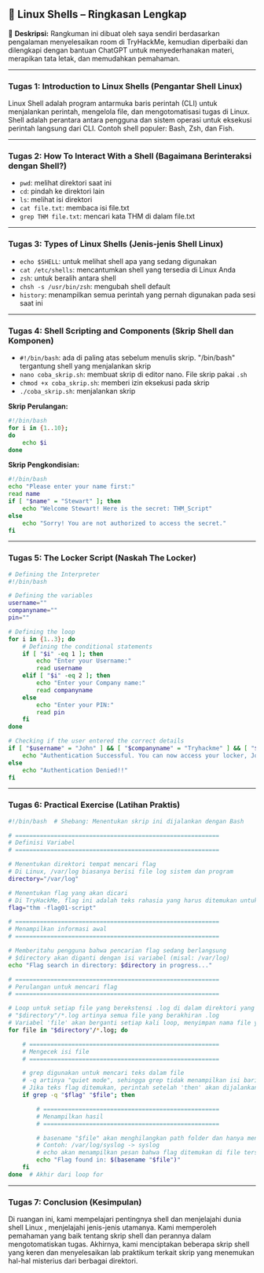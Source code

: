 ## 🐧 Linux Shells – Ringkasan Lengkap

📝 **Deskripsi:**
Rangkuman ini dibuat oleh saya sendiri berdasarkan pengalaman menyelesaikan room di TryHackMe, kemudian diperbaiki dan dilengkapi dengan bantuan ChatGPT untuk menyederhanakan materi, merapikan tata letak, dan memudahkan pemahaman.

---

### **Tugas 1: Introduction to Linux Shells (Pengantar Shell Linux)**
Linux Shell adalah program antarmuka baris perintah (CLI) untuk menjalankan perintah, mengelola file, dan mengotomatisasi tugas di Linux. Shell adalah perantara antara pengguna dan sistem operasi untuk eksekusi perintah langsung dari CLI. Contoh shell populer: Bash, Zsh, dan Fish.

---

### **Tugas 2: How To Interact With a Shell (Bagaimana Berinteraksi dengan Shell?)**

* `pwd`: melihat direktori saat ini
* `cd`: pindah ke direktori lain
* `ls`: melihat isi direktori
* `cat file.txt`: membaca isi file.txt
* `grep THM file.txt`: mencari kata THM di dalam file.txt

---

### **Tugas 3: Types of Linux Shells (Jenis-jenis Shell Linux)**

* `echo $SHELL`: untuk melihat shell apa yang sedang digunakan
* `cat /etc/shells`: mencantumkan shell yang tersedia di Linux Anda
* `zsh`: untuk beralih antara shell
* `chsh -s /usr/bin/zsh`: mengubah shell default
* `history`: menampilkan semua perintah yang pernah digunakan pada sesi saat ini

---

### **Tugas 4: Shell Scripting and Components (Skrip Shell dan Komponen)**

* `#!/bin/bash`: ada di paling atas sebelum menulis skrip. "/bin/bash" tergantung shell yang menjalankan skrip
* `nano coba_skrip.sh`: membuat skrip di editor nano. File skrip pakai `.sh`
* `chmod +x coba_skrip.sh`: memberi izin eksekusi pada skrip
* `./coba_skrip.sh`: menjalankan skrip

**Skrip Perulangan:**

```bash
#!/bin/bash
for i in {1..10};
do
    echo $i
done
```

**Skrip Pengkondisian:**

```bash
#!/bin/bash
echo "Please enter your name first:"
read name
if [ "$name" = "Stewart" ]; then
    echo "Welcome Stewart! Here is the secret: THM_Script"
else
    echo "Sorry! You are not authorized to access the secret."
fi
```

---

### **Tugas 5: The Locker Script (Naskah The Locker)**

```bash
# Defining the Interpreter 
#!/bin/bash 

# Defining the variables
username=""
companyname=""
pin=""

# Defining the loop
for i in {1..3}; do
    # Defining the conditional statements
    if [ "$i" -eq 1 ]; then
        echo "Enter your Username:"
        read username
    elif [ "$i" -eq 2 ]; then
        echo "Enter your Company name:"
        read companyname
    else
        echo "Enter your PIN:"
        read pin
    fi
done

# Checking if the user entered the correct details
if [ "$username" = "John" ] && [ "$companyname" = "Tryhackme" ] && [ "$pin" = "7385" ]; then
    echo "Authentication Successful. You can now access your locker, John."
else
    echo "Authentication Denied!!"
fi
```

---

### **Tugas 6: Practical Exercise (Latihan Praktis)**

```bash
#!/bin/bash  # Shebang: Menentukan skrip ini dijalankan dengan Bash

# ==========================================================
# Definisi Variabel
# ==========================================================

# Menentukan direktori tempat mencari flag
# Di Linux, /var/log biasanya berisi file log sistem dan program
directory="/var/log"

# Menentukan flag yang akan dicari
# Di TryHackMe, flag ini adalah teks rahasia yang harus ditemukan untuk menyelesaikan challenge
flag="thm -flag01-script"

# ==========================================================
# Menampilkan informasi awal
# ==========================================================

# Memberitahu pengguna bahwa pencarian flag sedang berlangsung
# $directory akan diganti dengan isi variabel (misal: /var/log)
echo "Flag search in directory: $directory in progress..."

# ==========================================================
# Perulangan untuk mencari flag
# ==========================================================

# Loop untuk setiap file yang berekstensi .log di dalam direktori yang sudah ditentukan
# "$directory"/*.log artinya semua file yang berakhiran .log
# Variabel 'file' akan berganti setiap kali loop, menyimpan nama file yang sedang diperiksa
for file in "$directory"/*.log; do

    # ======================================================
    # Mengecek isi file
    # ======================================================

    # grep digunakan untuk mencari teks dalam file
    # -q artinya "quiet mode", sehingga grep tidak menampilkan isi baris yang cocok
    # Jika teks flag ditemukan, perintah setelah 'then' akan dijalankan
    if grep -q "$flag" "$file"; then

        # ==================================================
        # Menampilkan hasil
        # ==================================================

        # basename "$file" akan menghilangkan path folder dan hanya menampilkan nama file
        # Contoh: /var/log/syslog -> syslog
        # echo akan menampilkan pesan bahwa flag ditemukan di file tersebut
        echo "Flag found in: $(basename "$file")"
    fi
done  # Akhir dari loop for
```

---

### **Tugas 7: Conclusion (Kesimpulan)**
Di ruangan ini, kami mempelajari pentingnya shell dan menjelajahi dunia shell Linux , menjelajahi jenis-jenis utamanya. Kami memperoleh pemahaman yang baik tentang skrip shell dan perannya dalam mengotomatiskan tugas. Akhirnya, kami menciptakan beberapa skrip shell yang keren dan menyelesaikan lab praktikum terkait skrip yang menemukan hal-hal misterius dari berbagai direktori.
